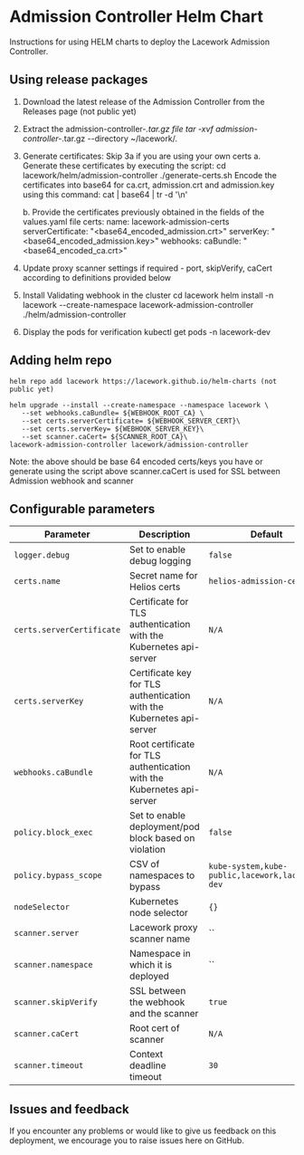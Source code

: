 # Admission Controller Helm Chart

Instructions for using HELM charts to deploy the Lacework Admission Controller.

## Using release packages

1. Download the latest release of the Admission Controller from the Releases page (not public yet)

2. Extract the admission-controller-*.tar.gz file
tar -xvf admission-controller-*.tar.gz --directory ~/lacework/.

3. Generate certificates: Skip 3a if you are using your own certs
   a. Generate these certificates by executing the script:
   cd lacework/helm/admission-controller
   ./generate-certs.sh
   Encode the certificates into base64 for ca.crt, admission.crt and admission.key using this command:
   cat <file-name> | base64 | tr -d '\n'
   
   b. Provide the certificates previously obtained in the fields of the values.yaml file
   certs:
   name: lacework-admission-certs
   serverCertificate: "<base64_encoded_admission.crt>"
   serverKey: "<base64_encoded_admission.key>"
   webhooks:
   caBundle: "<base64_encoded_ca.crt>"

4. Update proxy scanner settings if required - port, skipVerify, caCert according to definitions provided below

5. Install Validating webhook in the cluster
cd lacework
helm install -n lacework --create-namespace lacework-admission-controller ./helm/admission-controller

6.  Display the pods for verification
kubectl get pods -n lacework-dev
    
## Adding helm repo
```
helm repo add lacework https://lacework.github.io/helm-charts (not public yet)

helm upgrade --install --create-namespace --namespace lacework \
   --set webhooks.caBundle= ${WEBHOOK_ROOT_CA} \
   --set certs.serverCertificate= ${WEBHOOK_SERVER_CERT}\
   --set certs.serverKey= ${WEBHOOK_SERVER_KEY}\
   --set scanner.caCert= ${SCANNER_ROOT_CA}\
lacework-admission-controller lacework/admission-controller
```
Note: the above should be base 64 encoded certs/keys you have or generate using the script above
scanner.caCert is used for SSL between Admission webhook and scanner

## Configurable parameters

| Parameter                         | Description                                                                 | Default                   | Mandatory               |
| --------------------------------- | --------------------------------------------------------------------------- | ------------------------- | ----------------------- |
| `logger.debug           `         | Set to enable debug logging                                                 | `false`                   | `YES`                   |
| `certs.name`                      | Secret name for Helios certs                                                | `helios-admission-certs`  | `YES`                   |
| `certs.serverCertificate`         | Certificate for TLS authentication with the Kubernetes api-server           | `N/A`                     | `YES`                   |
| `certs.serverKey`                 | Certificate key for TLS authentication with the Kubernetes api-server       | `N/A`                     | `YES`                   |
| `webhooks.caBundle`               | Root certificate for TLS authentication with the Kubernetes api-server      | `N/A`                     | `YES`                   |
| `policy.block_exec   `            | Set to enable deployment/pod block based on violation                       | `false`                   | `YES`                   |
| `policy.bypass_scope`             | CSV of namespaces to bypass                                                 | `kube-system,kube-public,lacework,lacework-dev`     | `YES`                   |
| `nodeSelector`                    | Kubernetes node selector                                                    | `{}`                      | `NO`                    |
| `scanner.server`                  | Lacework proxy scanner name                                                 | ``                        | `YES`                   |
| `scanner.namespace`               | Namespace in which it is deployed                                           | ``                        | `YES`                   |
| `scanner.skipVerify`              | SSL between the webhook and the scanner                                     | `true`                    | `NO`                    |
| `scanner.caCert`                  | Root cert of scanner                                                        | `N/A`                     | `YES`                   |
| `scanner.timeout`                 | Context deadline timeout                                                    | `30`                      | `NO`                    |


## Issues and feedback

If you encounter any problems or would like to give us feedback on this deployment, we encourage you to raise issues here on GitHub.